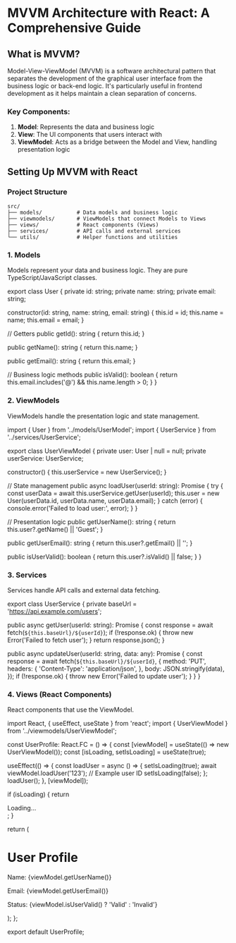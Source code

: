 # MVVM Architecture with React: A Comprehensive Guide
## What is MVVM?
Model-View-ViewModel (MVVM) is a software architectural pattern that separates the development of the graphical user interface from the business logic or back-end logic. It's particularly useful in frontend development as it helps maintain a clean separation of concerns.
### Key Components:
1. **Model**: Represents the data and business logic
2. **View**: The UI components that users interact with
3. **ViewModel**: Acts as a bridge between the Model and View, handling presentation logic
## Setting Up MVVM with React
### Project Structure

```
src/
├── models/           # Data models and business logic
├── viewmodels/       # ViewModels that connect Models to Views
├── views/            # React components (Views)
├── services/         # API calls and external services
└── utils/            # Helper functions and utilities
```

### 1. Models
Models represent your data and business logic. They are pure TypeScript/JavaScript classes.

export class User {
  private id: string;
  private name: string;
  private email: string;

  constructor(id: string, name: string, email: string) {
    this.id = id;
    this.name = name;
    this.email = email;
  }

  // Getters
  public getId(): string {
    return this.id;
  }

  public getName(): string {
    return this.name;
  }

  public getEmail(): string {
    return this.email;
  }

  // Business logic methods
  public isValid(): boolean {
    return this.email.includes('@') && this.name.length > 0;
  }
}


### 2. ViewModels

ViewModels handle the presentation logic and state management.

import { User } from '../models/UserModel';
import { UserService } from '../services/UserService';

export class UserViewModel {
  private user: User | null = null;
  private userService: UserService;

  constructor() {
    this.userService = new UserService();
  }

  // State management
  public async loadUser(userId: string): Promise<void> {
    try {
      const userData = await this.userService.getUser(userId);
      this.user = new User(userData.id, userData.name, userData.email);
    } catch (error) {
      console.error('Failed to load user:', error);
    }
  }

  // Presentation logic
  public getUserName(): string {
    return this.user?.getName() || 'Guest';
  }

  public getUserEmail(): string {
    return this.user?.getEmail() || '';
  }

  public isUserValid(): boolean {
    return this.user?.isValid() || false;
  }
}


### 3. Services

Services handle API calls and external data fetching.

export class UserService {
  private baseUrl = 'https://api.example.com/users';

  public async getUser(userId: string): Promise<any> {
    const response = await fetch(`${this.baseUrl}/${userId}`);
    if (!response.ok) {
      throw new Error('Failed to fetch user');
    }
    return response.json();
  }

  public async updateUser(userId: string, data: any): Promise<void> {
    const response = await fetch(`${this.baseUrl}/${userId}`, {
      method: 'PUT',
      headers: {
        'Content-Type': 'application/json',
      },
      body: JSON.stringify(data),
    });
    if (!response.ok) {
      throw new Error('Failed to update user');
    }
  }
}


### 4. Views (React Components)
React components that use the ViewModel.

import React, { useEffect, useState } from 'react';
import { UserViewModel } from '../viewmodels/UserViewModel';

const UserProfile: React.FC = () => {
  const [viewModel] = useState(() => new UserViewModel());
  const [isLoading, setIsLoading] = useState(true);

  useEffect(() => {
    const loadUser = async () => {
      setIsLoading(true);
      await viewModel.loadUser('123'); // Example user ID
      setIsLoading(false);
    };
    loadUser();
  }, [viewModel]);

  if (isLoading) {
    return <div>Loading...</div>;
  }

  return (
    <div>
      <h1>User Profile</h1>
      <p>Name: {viewModel.getUserName()}</p>
      <p>Email: {viewModel.getUserEmail()}</p>
      <p>Status: {viewModel.isUserValid() ? 'Valid' : 'Invalid'}</p>
    </div>
  );
};

export default UserProfile;